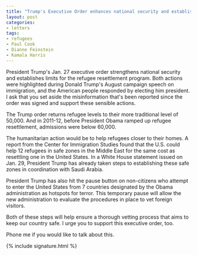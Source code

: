 ```yaml
---
title: "Trump's Executive Order enhances national security and establishes refugee limits"
layout: post
categories:
- letters
tags:
- refugees
- Paul Cook
- Dianne Feinstein
- Kamala Harris
---
```


President Trump's Jan. 27 executive order strengthens national security and establishes limits for the refugee resettlement program. Both actions were highlighted during Donald Trump's August campaign speech on immigration, and the American people responded by electing him president. I ask that you set aside the misinformation that's been reported since the order was signed and support these sensible actions.

The Trump order returns refugee levels to their more traditional level of 50,000. And in 2011-12, before President Obama ramped up refugee resettlement, admissions were below 60,000.

The humanitarian action would be to help refugees closer to their homes. A report from the Center for Immigration Studies found that the U.S. could help 12 refugees in safe zones in the Middle East for the same cost as resettling one in the United States. In a White House statement issued on Jan. 29, President Trump has already taken steps to establishing these safe zones in coordination with Saudi Arabia.

President Trump has also hit the pause button on non-citizens who attempt to enter the United States from 7 countries designated by the Obama administration as hotspots for terror. This temporary pause will allow the new administration to evaluate the procedures in place to vet foreign visitors.

Both of these steps will help ensure a thorough vetting process that aims to keep our country safe. I urge you to support this executive order, too.

Phone me if you would like to talk about this.

{% include signature.html %}
